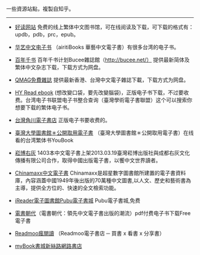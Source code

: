 一些資源站點，複製自知乎。

---

- [好读网站](http://haodoo.net/) 免费的线上繁体中文图书馆，可在线阅读及下载，可下载的格式有：updb，pdb，prc，epub。 

- [华艺中文电子书]() （airitiBooks 華藝中文電子書）有很多台湾的电子书。

- [百年千书](http://1000ebooks.tw/) 百年千书计划Bucee雜誌館（http://bucee.net/） 提供最新简体及繁体中文杂志下载，下载方式为网盘。 
- [QMAG免費雜誌](http://qmag.org/) 提供最新香港、台灣中文電子雜誌下載，下载方式为网盘。

- [HY Read ebook]() (想改變口袋，要先改變腦袋)，正版电子书下载，不过要收费。台湾电子书联盟电子书整合查询（臺灣學術電子書聯盟）这个可以搜索你想要下载的繁体电子书。

- [台灣角川電子書店]() 正版电子书要收费的。

- [臺灣大學圖書館＊公開取用電子書]() （臺灣大學圖書館＊公開取用電子書）在线看的台湾繁体书YouBook    

- [崧博右灰]() 1403本中文電子書上架2013.03.19臺灣崧博出版社與成都右灰文化傳播有限公司合作，取得中國出版電子書，以饗中文世界讀者。

- [Chinamaxx中文電子書]()   Chinamaxx是超星數字圖書館所建置的電子書資料庫，內容涵蓋中國1949年後出版的70萬種中文圖書,以人文、歷史和藝術書為主導，提供全方位的、快速的全文檢索功能。

- [iReader電子圖書館Pubu電子書城]()  Pubu電子書城,免费

- [電書朝代]()（電書朝代：領先中文電子書出版的潮流）pdf付费电子书下载Free電子書 

- [Readmoo瘋閱讀]() （Readmoo電子書店 ─ 買書 x 看書 x 分享書）

- [myBook書城新絲路網路書店](http://www.kingstone.com.tw/EBook/Ebook_Index.asp?actid=MainTop)

